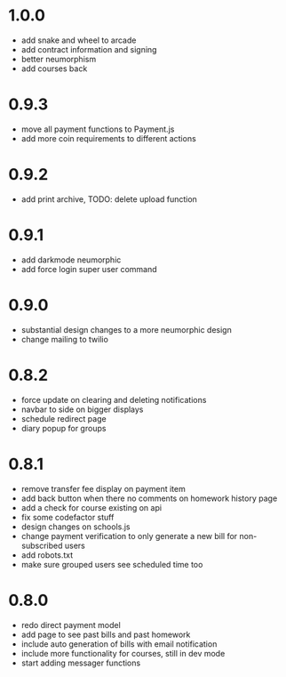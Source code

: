 # 1.0.0
* add snake and wheel to arcade
* add contract information and signing
* better neumorphism
* add courses back

# 0.9.3
* move all payment functions to Payment.js
* add more coin requirements to different actions

# 0.9.2

* add print archive, TODO: delete upload function

# 0.9.1

* add darkmode neumorphic
* add force login super user command

# 0.9.0 

* substantial design changes to a more neumorphic design
* change mailing to twilio

# 0.8.2

* force update on clearing and deleting notifications
* navbar to side on bigger displays
* schedule redirect page
* diary popup for groups

# 0.8.1

* remove transfer fee display on payment item
* add back button when there no comments on homework history page
* add a check for course existing on api
* fix some codefactor stuff
* design changes on schools.js
* change payment verification to only generate a new bill for non-subscribed users
* add robots.txt
* make sure grouped users see scheduled time too

# 0.8.0

* redo direct payment model
* add page to see past bills and past homework
* include auto generation of bills with email notification
* include more functionality for courses, still in dev mode
* start adding messager functions
